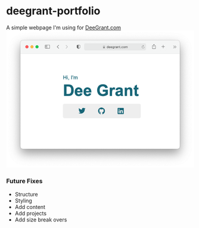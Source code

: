 # deegrant-portfolio
A simple webpage I'm using for [DeeGrant.com](https://www.deegrant.com)
![website image](references/screen-shot-deegrant.png)

### Future Fixes
* Structure
* Styling
* Add content
* Add projects   
* Add size break overs
